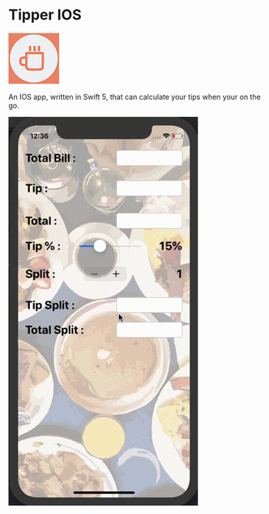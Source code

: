 # Tipper IOS

![App logo](Tipper/Assets.xcassets/AppIcon.appiconset/100.png)

An IOS app, written in Swift 5, that can calculate your tips when your on the go.

![App demo](demo/AppDemo.gif)